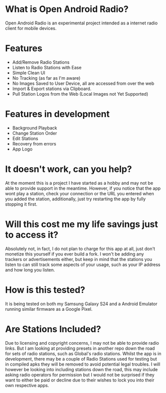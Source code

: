 # What is Open Android Radio?
Open Android Radio is an experimental project intended as a internet radio client for mobile devices.

# Features
- Add/Remove Radio Stations
- Listen to Radio Stations with Ease
- Simple Clean UI
- No Tracking (as far as I'm aware)
- No Images Saved to User Device, all are accessed from over the web
- Import & Export stations via Clipboard.
- Pull Station Logos from the Web (Local Images not Yet Supported)
 
# Features in development
- Background Playback
- Change Station Order
- Edit Stations
- Recovery from errors
- App Logo


# It doesn't work, can you help?
At the moment this is a project I have started as a hobby and may not be able to provide support in the meantime.
However, if you notice that the app wont play a station, check your connection or the URL you entered when you added the station, additionally, just try restarting the app by fully stopping it first.

# Will this cost me my life savings just to access it?
Absolutely not, in fact, I do not plan to charge for this app at all, just don't monetize this yourself if you ever build a fork.
I won't be adding any trackers or advertisements either, but keep in mind that the stations you listen to can still track some aspects of your usage, such as your IP address and how long you listen.

# How is this tested?
It is being tested on both my Samsung Galaxy S24 and a Android Emulator running similar firmware as a Google Pixel.

# Are Stations Included?
Due to licensing and copyright concerns, I may not be able to provide radio links. But I am looking at providing presets in another repo down the road for sets of radio stations, such as Global's radio stations.
Whilst the app is in development, there may be a couple of Radio Stations used for testing but in compiled apks they will be removed to avoid potential legal troubles.
I will however be looking into including stations down the road, this may include asking radio operators for permission but I would not be surprised if they want to either be paid or decline due to their wishes to lock you into their own respective apps.
